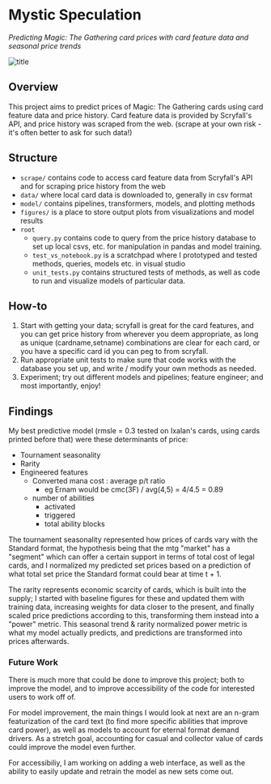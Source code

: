# Mystic Speculation
_Predicting Magic: The Gathering card prices with card feature data and seasonal price trends_


![title](http://gatherer.wizards.com/Handlers/Image.ashx?multiverseid=126156&type=card)

## Overview

This project aims to predict prices of Magic: The Gathering cards using card feature data and price history. Card feature data is provided by Scryfall's API, and price history was scraped from the web. (scrape at your own risk - it's often better to ask for such data!) 

## Structure

* `scrape/` contains code to access card feature data from Scryfall's API and for scraping price history from the web
* `data/` where local card data is downloaded to, generally in csv format
* `model/` contains pipelines, transformers, models, and plotting methods
* `figures/` is a place to store output plots from visualizations and model results
* `root`
  * `query.py` contains code to query from the price history database to set up local csvs, etc. for manipulation in pandas and model training.
  * `test_vs_notebook.py` is a scratchpad where I prototyped and tested methods, queries, models etc. in visual studio 
  * `unit_tests.py` contains structured tests of methods, as well as code to run and visualize models of particular data. 


## How-to

1. Start with getting your data; scryfall is great for the card features, and you can get price history from wherever you deem appropriate, as long as unique (cardname,setname) combinations are clear for each card, or you have a specific card id you can peg to from scryfall. 
2. Run appropriate unit tests to make sure that code works with the database you set up, and write / modify your own methods as needed.
3. Experiment; try out different models and pipelines; feature engineer; and most importantly, enjoy! 

## Findings

My best predictive model (rmsle = 0.3 tested on Ixalan's cards, using cards printed before that) were these determinants of price:
* Tournament seasonality
* Rarity
* Engineered features
  * Converted mana cost : average p/t ratio
    * eg Ernam would be cmc(3F) / avg(4,5) = 4/4.5 = 0.89
  * number of abilities
    * activated
    * triggered
    * total ability blocks

The tournament seasonality represented how prices of cards vary with the Standard format, the hypothesis being that the mtg "market" has a "segment" which can offer a certain support in terms of total cost of legal cards, and I normalized my predicted set prices based on a prediction of what total set price the Standard format could bear at time t + 1. 

The rarity represents economic scarcity of cards, which is built into the supply; I started with baseline figures for these and updated them with training data, increasing weights for data closer to the present, and finally scaled price predictions according to this, transforming them instead into a "power" metric. This seasonal trend & rarity normalized power metric is what my model actually predicts, and predictions are transformed into prices afterwards. 

### Future Work

There is much more that could be done to improve this project; both to improve the model, and to improve accessibility of the code for interested users to work off of. 

For model improvement, the main things I would look at next are an n-gram featurization of the card text (to find more specific abilities that improve card power), as well as models to account for eternal format demand drivers. As a stretch goal, accounting for casual and collector value of cards could improve the model even further.

For accessibiliy, I am working on adding a web interface, as well as the ability to easily update and retrain the model as new sets come out.
